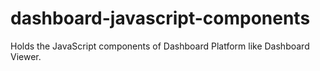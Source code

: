 # dashboard-javascript-components
Holds the JavaScript components of Dashboard Platform like Dashboard Viewer.
